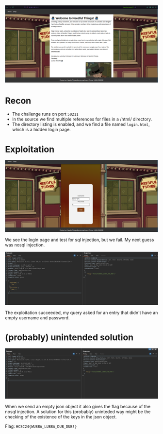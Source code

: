 ![](screenshots/page.png)

# Recon
- The challenge runs on port `50211`
- In the source we find multiple references for files in a /html/ directory.
- The directory listing is enabled, and we find a file named `login.html`, which is a hidden login page.

# Exploitation
![](screenshots/login.png)

We see the login page and test for sql injection, but we fail.
My next guess was nosql injection.

![](screenshots/exploit.png)

The exploitation succeeded, my query asked for an entry that didn't have an empty username and password.

# (probably) unintended solution
![](screenshots/empty.png)

When we send an empty json object it also gives the flag because of the nosql injection.
A solution for this (probably) uninteded way might be the checking of the existence of the keys in the json object.

Flag: `HCSC24{WUBBA_LUBBA_DUB_DUB!}`